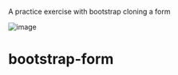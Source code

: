 A practice exercise with bootstrap cloning a form

![image](https://github.com/pillow3/bootstrap-form/assets/118123543/7edf7657-71d1-4744-9d4b-a1e92825802a)


# bootstrap-form
